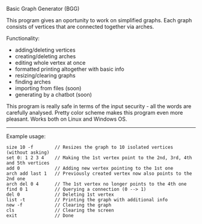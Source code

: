 Basic Graph Generator (BGG)

This program gives an oportunity to work on simplified graphs. Each graph
consists of vertices that are connected together via arches.

Functionality:
  - adding/deleting vertices
  - creating/deleting arches
  - editing whole vertex at once
  - formatted printing altogether with basic info 
  - resizing/clearing graphs
  - finding arches
  - importing from files (soon)
  - generating by a chatbot (soon)

This program is really safe in terms of
the input security - all the words are
carefully analysed. Pretty color scheme
makes this program even more pleasant.
Works both on Linux and Windows OS.

---

Example usage:
```
size 10 -f        // Resizes the graph to 10 isolated vertices (without asking)
set 0: 1 2 3 4    // Making the 1st vertex point to the 2nd, 3rd, 4th and 5th vertices
add 0             // Adding new vertex pointing to the 1st one
arch add last 1   // Previously created vertex now also points to the 2nd one
arch del 0 4      // The 1st vertex no longer points to the 4th one
find 0 1          // Querying a connection (0 --> 1)
del 0             // Deleting 1st vertex
list -t           // Printing the graph with additional info
new -f            // Clearing the graph
cls               // Clearing the screen
exit              // Done
```
